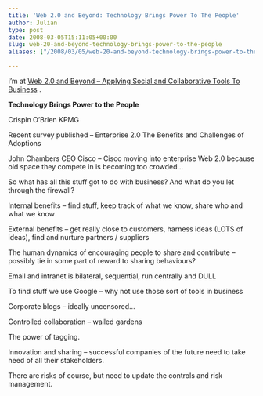 ```yaml
---
title: 'Web 2.0 and Beyond: Technology Brings Power To The People'
author: Julian
type: post
date: 2008-03-05T15:11:05+00:00
slug: web-20-and-beyond-technology-brings-power-to-the-people 
aliases: ["/2008/03/05/web-20-and-beyond-technology-brings-power-to-the-people"]

---
```

I’m at [Web 2.0 and Beyond &#8211; Applying Social and Collaborative Tools To Business][1] .

**Technology Brings Power to the People**

Crispin O&#8217;Brien KPMG

Recent survey published &#8211; Enterprise 2.0 The Benefits and Challenges of Adoptions

John Chambers CEO Cisco &#8211; Cisco moving into enterprise Web 2.0 because old space they compete in is becoming too crowded&#8230;

So what has all this stuff got to do with business? And what do you let through the firewall?

Internal benefits &#8211; find stuff, keep track of what we know, share who and what we know

External benefits &#8211; get really close to customers, harness ideas (LOTS of ideas), find and nurture partners / suppliers

The human dynamics of encouraging people to share and contribute &#8211; possibly tie in some part of reward to sharing behaviours?

Email and intranet is bilateral, sequential, run centrally and DULL

To find stuff we use Google &#8211; why not use those sort of tools in business

Corporate blogs &#8211; ideally uncensored&#8230;

Controlled collaboration &#8211; walled gardens

The power of tagging.

Innovation and sharing &#8211; successful companies of the future need to take heed of all their stakeholders.

There are risks of course, but need to update the controls and risk management.

 [1]: https://www.focusbiz.co.uk/conferences/web2.0/